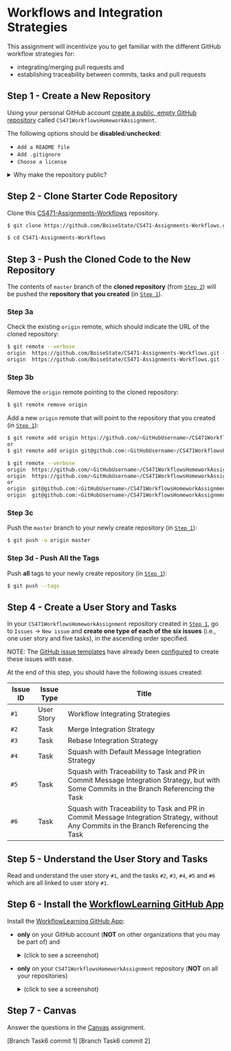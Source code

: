 # Workflows and Integration Strategies
This assignment will incentivize you to get familiar with the different GitHub workflow strategies for:
- integrating/merging pull requests and
- establishing traceability between commits, tasks and pull requests

## Step 1 - Create a New Repository
Using your personal GitHub account [create a public, empty GitHub repository](https://github.com/new) called `CS471WorkflowsHomeworkAssignment`.

The following options should be **disabled**/**unchecked**:
- `Add a README file`
- `Add .gitignore`
- `Choose a license`

<details><summary>Why make the repository public?</summary>

:yawning_face: **tl;dr**: it will allow you to visualize the repository history and branches (see [visualization example](https://github.com/BoiseState/CS471-Assignments-Workflows/network)).

Feel free to delete the repository (or make it private) once you complete the assignment.

Creating a public repository will allow you to [visualize your repository history and see all the branches](https://docs.github.com/en/repositories/viewing-activity-and-data-for-your-repository/understanding-connections-between-repositories#viewing-a-repositorys-network), which is a feature that will be extremely useful in this assignment.

However, this [repository insights](https://github.com/pricing#compare-features) feature:
- is not available for personal **private** repositories,
- but it is available for personal **public** repositories (or for personal **private** repositories with a **Team** subscription, which you may not have).

---

</details>


## Step 2 - Clone Starter Code Repository
Clone this [CS471-Assignments-Workflows](https://github.com/BoiseState/CS471-Assignments-Workflows) repository.

```bash
$ git clone https://github.com/BoiseState/CS471-Assignments-Workflows.git

$ cd CS471-Assignments-Workflows
```


## Step 3 - Push the Cloned Code to the New Repository
The contents of `master` branch of the **cloned repository** (from [`Step 2`](#step-2---clone-starter-code-repository)) will be pushed the **repository that you created** (in [`Step 1`](#step-1---create-a-new-repository)).

### Step 3a
Check the existing `origin` remote, which should indicate the URL of the cloned repository:
```bash
$ git remote --verbose
origin  https://github.com/BoiseState/CS471-Assignments-Workflows.git (fetch)
origin  https://github.com/BoiseState/CS471-Assignments-Workflows.git (push)
```

### Step 3b
Remove the `origin` remote pointing to the cloned repository:
```bash
$ git remote remove origin
```

Add a new `origin` remote that will point to the repository that you created (in [`Step 1`](#step-1---create-a-new-repository)):
```bash
$ git remote add origin https://github.com/<GitHubUsername>/CS471WorkflowsHomeworkAssignment.git
or
$ git remote add origin git@github.com:<GitHubUsername>/CS471WorkflowsHomeworkAssignment.git

$ git remote --verbose
origin  https://github.com/<GitHubUsername>/CS471WorkflowsHomeworkAssignment.git (fetch)
origin  https://github.com/<GitHubUsername>/CS471WorkflowsHomeworkAssignment.git (push)
or
origin  git@github.com:<GitHubUsername>/CS471WorkflowsHomeworkAssignment.git (fetch)
origin  git@github.com:<GitHubUsername>/CS471WorkflowsHomeworkAssignment.git (push)
```

### Step 3c
Push the `master` branch to your newly create repository (in [`Step 1`](#step-1---create-a-new-repository)):

```bash
$ git push -u origin master
```

### Step 3d - Push All the Tags
Push **all** tags to your newly create repository (in [`Step 1`](#step-1---create-a-new-repository)):
```bash
$ git push --tags
```


## Step 4 - Create a User Story and Tasks
In your `CS471WorkflowsHomeworkAssignment` repository created in [`Step 1`](#step-1---create-a-new-repository), go to `Issues` -> `New issue` and **create one type of each of the six issues** (i.e., one user story and five tasks), in the ascending order specified.

NOTE: The [GitHub issue templates](https://help.github.com/en/github/building-a-strong-community/configuring-issue-templates-for-your-repository) have already been [configured](.github/ISSUE_TEMPLATE) to create these issues with ease.

At the end of this step, you should have the following issues created:

Issue ID | Issue Type | Title
-------- | ---------- | -----
`#1`     | User Story | Workflow Integrating Strategies
`#2`     | Task       | Merge Integration Strategy
`#3`     | Task       | Rebase Integration Strategy
`#4`     | Task       | Squash with Default Message Integration Strategy
`#5`     | Task       | Squash with Traceability to Task and PR in Commit Message Integration Strategy, but with Some Commits in the Branch Referencing the Task
`#6`     | Task       | Squash with Traceability to Task and PR in Commit Message Integration Strategy, without Any Commits in the Branch Referencing the Task


## Step 5 - Understand the User Story and Tasks
Read and understand the user story `#1`, and the tasks `#2`, `#3`, `#4`, `#5` and `#6` which are all linked to user story `#1`.


## Step 6 - Install the [WorkflowLearning GitHub App](https://github.com/apps/workflowlearning)
Install the [WorkflowLearning GitHub App](https://github.com/apps/workflowlearning):
- **only** on your GitHub account (**NOT** on other organizations that you may be part of) and <details><summary>(click to see a screenshot)</summary>
![InstallTheWorkflowLearningGitHubApp_Step1_OnlyOnYourGitHubAccount](images/InstallTheWorkflowLearningGitHubApp_Step1_OnlyOnYourGitHubAccount.png)

  ---

</details>

- **only** on your `CS471WorkflowsHomeworkAssignment` repository (**NOT** on all your repositories) <details><summary>(click to see a screenshot)</summary>
![InstallTheWorkflowLearningGitHubApp_Step2_OnlyOnYourCS471WorkflowsHomeworkAssignmentRepository](images/InstallTheWorkflowLearningGitHubApp_Step2_OnlyOnYourCS471WorkflowsHomeworkAssignmentRepository.png)

  ---

</details>

## Step 7 - Canvas
Answer the questions in the [Canvas](https://boisestatecanvas.instructure.com/) assignment.

[Branch Task6 commit 1]
[Branch Task6 commit 2]
